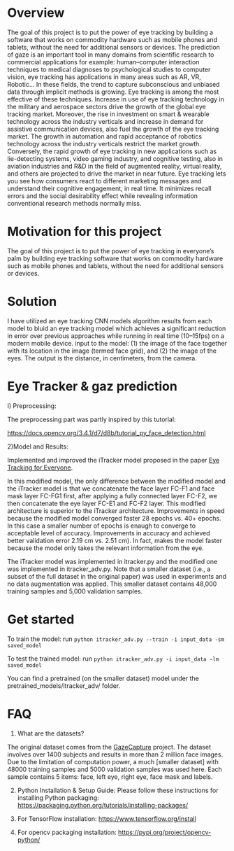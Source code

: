 # Overview 
The goal of this project is to put the power of eye tracking by building a software that works on commodity hardware such as mobile phones and tablets, without the need for additional sensors or devices. The prediction of gaze is an important tool in many domains from scientific research to commercial applications for example: human–computer interaction techniques to medical diagnoses to psychological studies to computer vision, eye tracking has applications in many areas such as AR, VR, Robotic... In these fields, the trend to capture subconscious and unbiased data through implicit methods is growing. Eye tracking is among the most effective of these techniques. Increase in use of eye tracking technology in the military and aerospace sectors drive the growth of the global eye tracking market. Moreover, the rise in investment on smart & wearable technology across the industry verticals and increase in demand for assistive communication devices, also fuel the growth of the eye tracking market. The growth in automation and rapid acceptance of robotics technology across the industry verticals restrict the market growth. Conversely, the rapid growth of eye tracking in new applications such as lie-detecting systems, video gaming industry, and cognitive testing, also in aviation industries and R&D in the field of augmented reality, virtual reality, and others are projected to drive the market in near future. Eye tracking lets you see how consumers react to different marketing messages and understand their cognitive engagement, in real time. It minimizes recall errors and the social desirability effect while revealing information conventional research methods normally miss.

# Motivation for this project

The goal of this project is to put the power of eye tracking in everyone’s palm by building eye tracking software that works on commodity hardware such as mobile phones and tablets, without the need for additional sensors or devices.

# Solution

I have utilized an eye tracking CNN models algorithm results from each model to bluid an eye tracking model which achieves a significant reduction in error over previous approaches while running in real time (10–15fps) on a modern mobile device.
input to the model: 
(1) the image of the face together with its location in the image (termed face grid), and (2) the image of the eyes. 
The output is the distance, in centimeters, from the camera.




# Eye Tracker & gaz prediction

I) Preprocessing:

The preprocessing part was partly inspired by this tutorial:

https://docs.opencv.org/3.4.1/d7/d8b/tutorial_py_face_detection.html


2)Model and Results:

Implemented and improved the iTracker model proposed in the paper [Eye Tracking for Everyone](https://arxiv.org/abs/1606.05814).

In this modified model, the only difference between the modified model and the iTracker model is
that we concatenate the face layer FC-F1 and face mask layer FC-FG1 first, after applying a fully connected layer FC-F2,
we then concatenate the eye layer FC-E1 and FC-F2 layer.
This modified architecture is superior to the iTracker architecture.
Improvements in speed because the modified model converged faster 
28 epochs vs. 40+ epochs. In this case a smaller number of epochs is enaugh to converge to acceptable level of accuracy.
Improvements in accuracy and achieved better validation error 
2.19 cm vs. 2.51 cm).
In fact, makes the model faster because the model only takes the relevant information from the eye.

The iTracker model was implemented in itracker.py and the modified one was implemented in itracker_adv.py.
Note that a smaller dataset (i.e., a subset of the full dataset in the original paper) was used in experiments and no data augmentation was applied.
This smaller dataset contains 48,000 training samples and 5,000 validation samples.


# Get started
To train the model: run
`python itracker_adv.py --train -i input_data -sm saved_model`

To test the trained model: run
`python itracker_adv.py -i input_data -lm saved_model`

You can find a pretrained (on the smaller dataset) model under the pretrained_models/itracker_adv/ folder.

# FAQ
1) What are the datasets?

The original dataset comes from the [GazeCapture](http://gazecapture.csail.mit.edu/) project. The dataset involves over 1400 subjects and results in more than 2 million face images. Due to the limitation of computation power, a much [smaller dataset] with 48000 training samples and 5000 validation samples was used here. Each sample contains 5 items: face, left eye, right eye, face mask and labels.

2) Python Installation & Setup Guide:
Please follow these instructions for installing Python packaging:
https://packaging.python.org/tutorials/installing-packages/

3) For TensorFlow installation:
https://www.tensorflow.org/install

4) For opencv packaging installation:
https://pypi.org/project/opencv-python/




